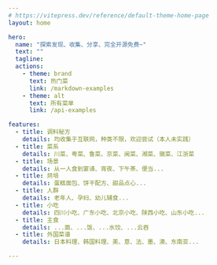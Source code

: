 ```yaml
---
# https://vitepress.dev/reference/default-theme-home-page
layout: home

hero:
  name: "探索发现、收集、分享、完全开源免费~"
  text: ""
  tagline: 
  actions:
    - theme: brand
      text: 热门菜
      link: /markdown-examples
    - theme: alt
      text: 所有菜单
      link: /api-examples

features:
  - title: 调料秘方
    details: 均收集于互联网，种类不限，欢迎尝试（本人未实践）
  - title: 菜系
    details: 川菜、粤菜、鲁菜、京菜、闽菜、湘菜、徽菜、江浙菜
  - title: 场景
    details: 从一人食到宴请、宵夜、下午茶、便当...
  - title: 烘培
    details: 蛋糕面包、饼干配方、甜品点心...
  - title: 人群
    details: 老年人、孕妇、幼儿辅食...
  - title: 小吃
    details: 四川小吃、广东小吃、北京小吃、陕西小吃、山东小吃...
  - title: 主食
    details: ...面、...饭、...水饺、...云吞
  - title: 外国菜谱
    details: 日本料理、韩国料理、美、意、法、墨、澳、东南亚...

---
```



